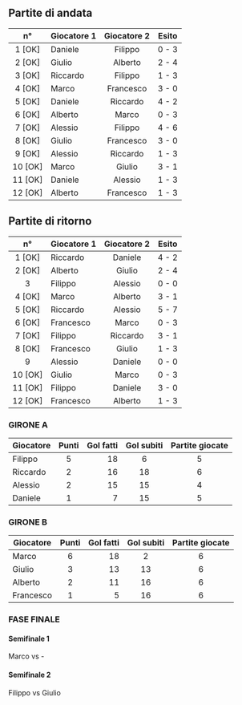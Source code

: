 
## Partite di andata
| n° | Giocatore 1 | Giocatore 2 | Esito
|:-:|----------|:-------------:|:------:
| 1 [OK] | Daniele | Filippo | 0 - 3 |
| 2 [OK] | Giulio | Alberto | 2 - 4 |
| 3 [OK] | Riccardo | Filippo | 1 - 3 |
| 4 [OK] | Marco | Francesco | 3 - 0 |
| 5 [OK] | Daniele | Riccardo | 4 - 2 |
| 6 [OK] | Alberto | Marco | 0 - 3 |
| 7 [OK] | Alessio | Filippo | 4 - 6 |
| 8 [OK] | Giulio | Francesco | 3 - 0 |
| 9 [OK] | Alessio | Riccardo | 1 - 3 |
| 10 [OK] | Marco | Giulio | 3 - 1 |
| 11 [OK] | Daniele | Alessio | 1 - 3 |
| 12 [OK] | Alberto | Francesco | 1 - 3 |


## Partite di ritorno
| n° | Giocatore 1 | Giocatore 2 | Esito
|:-:|----------|:-------------:|:------:
| 1 [OK] | Riccardo | Daniele | 4 - 2 |
| 2 [OK] | Alberto | Giulio | 2 - 4 |
| 3 | Filippo | Alessio | 0 - 0 |
| 4 [OK] | Marco | Alberto | 3 - 1 |
| 5 [OK] | Riccardo | Alessio | 5 - 7 |
| 6 [OK] | Francesco | Marco | 0 - 3 |
| 7 [OK] | Filippo | Riccardo | 3 - 1 |
| 8 [OK] | Francesco | Giulio | 1 - 3 |
| 9 | Alessio | Daniele | 0 - 0 |
| 10 [OK] | Giulio | Marco | 0 - 3 |
| 11 [OK] | Filippo | Daniele | 3 - 0 |
| 12 [OK] | Francesco | Alberto | 1 - 3 |

### GIRONE A

| Giocatore | Punti | Gol fatti | Gol subiti | Partite giocate
|----------|:-------------:|------:|:------:|:---:|
| Filippo | 5 | 18 | 6 | 5 |
| Riccardo | 2 | 16 | 18 | 6 |
| Alessio | 2 | 15 | 15 | 4 |
| Daniele | 1 | 7 | 15 | 5 |


### GIRONE B

| Giocatore | Punti | Gol fatti | Gol subiti | Partite giocate
|----------|:-------------:|------:|:------:|:---:|
| Marco | 6 | 18 | 2 | 6 |
| Giulio | 3 | 13 | 13 | 6 |
| Alberto | 2 | 11 | 16 | 6 |
| Francesco | 1 | 5 | 16 | 6 |


### FASE FINALE

#### Semifinale 1
Marco vs -

#### Semifinale 2
Filippo vs Giulio
